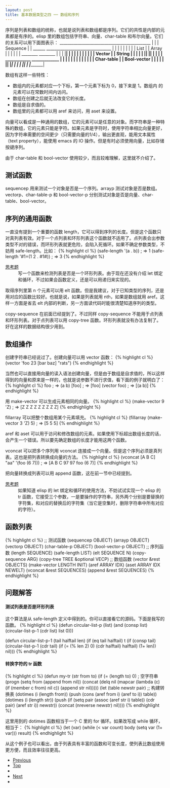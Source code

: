 ```yaml
---
layout: post
title: 基本数据类型之四 ── 数组和序列
---
```


序列是列表和数组的统称，也就是说列表和数组都是序列。它们的共性是内部的元素都是有序的。elisp 里的数组包括字符串、向量、char-table 和布尔向量。它们的关系可以用下面图表示：
               _____________________________________________
              |                                             |
              |          Sequence                           |
              |  ______   ________________________________  |
              | |      | |                                | |
              | | List | |             Array              | |
              | |      | |    ________       ________     | |
              | |______| |   |        |     |        |    | |
              |          |   | Vector |     | String |    | |
              |          |   |________|     |________|    | |
              |          |  ____________   _____________  | |
              |          | |            | |             | | |
              |          | | Char-table | | Bool-vector | | |
              |          | |____________| |_____________| | |
              |          |________________________________| |
              |_____________________________________________|

数组有这样一些特性：
 - 数组内的元素都对应一个下标，第一个元素下标为 0，接下来是 1。数组内
 的元素可以在常数时间内访问。
 - 数组在创建之后就无法改变它的长度。
 - 数组是自求值的。
 - 数组里的元素都可以用 aref 来访问，用 aset 来设置。

向量可以看成是一种通用的数组，它的元素可以是任意的对象。而字符串是一种特殊的数组，它的元素只能是字符。如果元素是字符时，使用字符串相比向量更好，因为字符串需要的空间更少（只需要向量的1/4），输出更直观，能用文本属性（text property），能使用 emacs 的 IO 操作。但是有时必须使用向量，比如存储按键序列。

由于 char-table 和 bool-vector 使用较少，而且较难理解，这里就不介绍了。

## 测试函数 ##

sequencep 用来测试一个对象是否是一个序列。arrayp 测试对象是否是数组。vectorp、char-table-p 和 bool-vector-p 分别测试对象是否是向量、char-table、bool-vector。

## 序列的通用函数 ##

一直没有提到一个重要的函数 length，它可以得到序列的长度。但是这个函数只对真列表有效。对于一个点列表和环形列表这个函数就不适用了。点列表会出参数类型不对的错误，而环形列表就更危险，会陷入死循环。如果不确定参数类型，不妨用 safe-length。比如：
{% highlight cl %}
(safe-length '(a . b))                  ; => 1
(safe-length '#1=(1 2 . #1#))           ; => 3
{% endhighlight %}

<dl>
<dt><a href="#answer-cirlistp">思考题</a></dt>
<dd>
  写一个函数来检测列表是否是一个环形列表。由于现在还没有介绍 let 绑定和循环，不过如果会函数定义，还是可以用递归来实现的。
</dd>
</dl>

取得序列里第 n 个元素可以用 elt 函数。但是我建议，对于已知类型的序列，还是用对应的函数比较好。也就是说，如果是列表就用 nth，如果是数组就用 aref。这样一方面是省去 elt 内部的判断，另一方面读代码时能很清楚知道序列的类型。

copy-sequence 在前面已经提到了。不过同样 copy-sequence 不能用于点列表和环形列表。对于点列表可以用 copy-tree 函数。环形列表就没有办法复制了。
好在这样的数据结构很少用到。

## 数组操作 ##

创建字符串已经说过了。创建向量可以用 vector 函数：
{% highlight cl %}
(vector 'foo 23 [bar baz] "rats")
{% endhighlight %}

当然也可以直接用向量的读入语法创建向量，但是由于数组是自求值的，所以这样得到的向量和原来是一样的，也就是说参数不进行求值，看下面的例子就明白了：
{% highlight cl %}
foo                                     ; => (a b)
[foo]                                   ; => [foo]
(vector foo)                            ; => [(a b)]
{% endhighlight %}

用 make-vector 可以生成元素相同的向量。
{% highlight cl %}
(make-vector 9 'Z)                      ; => [Z Z Z Z Z Z Z Z Z]
{% endhighlight %}

fillarray 可以把整个数组用某个元素填充。
{% highlight cl %}
(fillarray (make-vector 3 'Z) 5)        ; => [5 5 5]
{% endhighlight %}

aref 和 aset 可以用于访问和修改数组的元素。如果使用下标超出数组长度的话，会产生一个错误。所以要先确定数组的长度才能用这两个函数。

vconcat 可以把多个序列用 vconcat 连接成一个向量。但是这个序列必须是真列表。这也是把列表转换成向量的方法。
{% highlight cl %}
(vconcat [A B C] "aa" '(foo (6 7)))     ; => [A B C 97 97 foo (6 7)]
{% endhighlight %}

把向量转换成列表可以用 append 函数，这在前一节中已经提到。

<dl>
<dt><a href="#answer-tr">思考题</a></dt>
<dd>
  如果知道 elisp 的 let 绑定和循环的使用方法，不妨试试实现一个 elisp 的 tr 函数，它接受三个参数，一是要操作的字符串，另外两个分别是要替换的字符集，和对应的替换后的字符集（当它是空集时，删除字符串中所有对应的字符）。
  </dd>
</dl>

## 函数列表 ##
{% highlight cl %}
;; 测试函数
(sequencep OBJECT)
(arrayp OBJECT)
(vectorp OBJECT)
(char-table-p OBJECT)
(bool-vector-p OBJECT)
;; 序列函数
(length SEQUENCE)
(safe-length LIST)
(elt SEQUENCE N)
(copy-sequence ARG)
(copy-tree TREE &optional VECP)
;; 数组函数
(vector &rest OBJECTS)
(make-vector LENGTH INIT)
(aref ARRAY IDX)
(aset ARRAY IDX NEWELT)
(vconcat &rest SEQUENCES)
(append &rest SEQUENCES)
{% endhighlight %}

## 问题解答 ##

<a name="answer-cirlistp"></a>
#### 测试列表是否是环形列表 ####
这个算法是从 safe-length 定义中得到的。你可以直接看它的源码。下面是我写的函数。
{% highlight cl %}
(defun circular-list-p (list)
  (and (consp list)
       (circular-list-p-1 (cdr list) list 0)))

(defun circular-list-p-1 (tail halftail len)
  (if (eq tail halftail)
      t
    (if (consp tail)
        (circular-list-p-1 (cdr tail)
                           (if (= (% len 2) 0)
                               (cdr halftail)
                             halftail)
                           (1+ len))
      nil)))
{% endhighlight %}

<a name="answer-tr"></a>
#### 转换字符的 tr 函数 ####
{% highlight cl %}
(defun my-tr (str from to)
  (if (= (length to) 0)                 ; 空字符串
      (progn
        (setq from (append from nil))
        (concat
         (delq nil
               (mapcar (lambda (c)
                         (if (member c from)
                             nil c))
                       (append str nil)))))
    (let (table newstr pair)
      ;; 构建转换表
      (dotimes (i (length from))
        (push (cons (aref from i) (aref to i)) table))
      (dotimes (i (length str))
        (push
         (if (setq pair (assoc (aref str i) table))
             (cdr pair)
           (aref str i))
         newstr))
      (concat (nreverse newstr) nil))))
{% endhighlight %}

这里用到的 dotimes 函数相当于一个 C 里的 for 循环。如果改写成 while 循环，相当于：
{% highlight cl %}
(let (var)
  (while (< var count)
    body
    (setq var (1+ var)))
  result)
{% endhighlight %}

从这个例子也可以看出，由于列表具有丰富的函数和可变长度，使列表比数组使用更方便，而且效率往往更高。

<ul class="post-nav clearfix">
<li class="prev"><a href="05-cons-cell.html">Previous</a></li>
<li class="top"><a href="/elispintro/">Top</a><li>
<li class="next"><a href="07-symbol.html">Next</a><li>
</ul>
